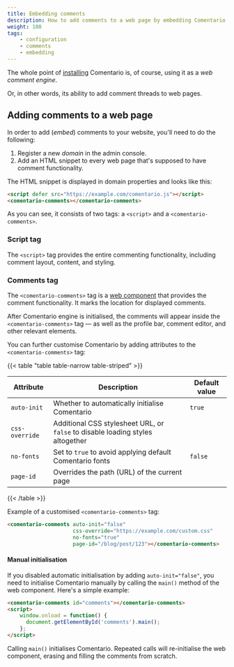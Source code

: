 ```yaml
---
title: Embedding comments
description: How to add comments to a web page by embedding Comentario
weight: 100
tags:
    - configuration
    - comments
    - embedding
---
```


The whole point of [installing](/installation) Comentario is, of course, using it as a *web comment engine*.

<!--more-->

Or, in other words, its ability to add comment threads to web pages.

## Adding comments to a web page

In order to add (*embed*) comments to your website, you'll need to do the following:

1. Register a new *domain* in the admin console.
2. Add an HTML snippet to every web page that's supposed to have comment functionality.

The HTML snippet is displayed in domain properties and looks like this:

```html
<script defer src="https://example.com/comentario.js"></script>
<comentario-comments></comentario-comments>
```

As you can see, it consists of two tags: a `<script>` and a `<comentario-comments>`.

### Script tag

The `<script>` tag provides the entire commenting functionality, including comment layout, content, and styling.

### Comments tag

The `<comentario-comments>` tag is a [web component](https://developer.mozilla.org/en-US/docs/Web/API/Web_components) that provides the comment functionality. It marks the location for displayed comments.

After Comentario engine is initialised, the comments will appear inside the `<comentario-comments>` tag — as well as the profile bar, comment editor, and other relevant elements.

You can further customise Comentario by adding attributes to the `<comentario-comments>` tag:

{{< table "table table-narrow table-striped" >}}

| Attribute      | Description                                                                    | Default value |
|----------------|--------------------------------------------------------------------------------|---------------|
| `auto-init`    | Whether to automatically initialise Comentario                                 | `true`        |
| `css-override` | Additional CSS stylesheet URL, or `false` to disable loading styles altogether |               |
| `no-fonts`     | Set to `true` to avoid applying default Comentario fonts                       | `false`       |
| `page-id`      | Overrides the path (URL) of the current page                                   |               |
{{< /table >}}

Example of a customised `<comentario-comments>` tag:

```html
<comentario-comments auto-init="false" 
                     css-override="https://example.com/custom.css" 
                     no-fonts="true" 
                     page-id="/blog/post/123"></comentario-comments>
```

#### Manual initialisation

If you disabled automatic initialisation by adding `auto-init="false"`, you need to initialise Comentario manually by calling the `main()` method of the web component. Here's a simple example:

```html
<comentario-comments id="comments"></comentario-comments>
<script>
    window.onload = function() {
      document.getElementById('comments').main();
    };
</script>
```

Calling `main()` initialises Comentario. Repeated calls will re-initialise the web component, erasing and filling the comments from scratch.
